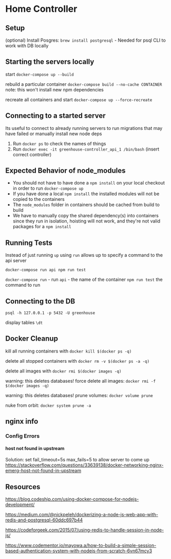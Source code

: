 
Home Controller
===============

## Setup

(optional) Install Posgres: `brew install postgresql`  - Needed for psql CLI to work with DB locally


## Starting the servers locally

start `docker-compose up --build`

rebuild a particular container  `docker-compose build --no-cache CONTAINER`
note: this won't install new npm dependencies

recreate all containers and start `docker-compose up --force-recreate`


## Connecting to a started server

Its useful to connect to already running servers to run migrations that may have failed or manually install new node deps

1) Run `docker ps` to check the names of things
2) Run `docker exec -it greenhouse-controller_api_1 /bin/bash` (insert correct controller)



## Expected Behavior of node_modules

* You should not have to have done a `npm install` on your local checkout in order to run `docker-compose up`
* If you have done a local `npm install` the installed modules will not be copied to the containers
* The `node_modules` folder in containers should be cached from build to build
* We have to manually copy the shared dependency(s) into containers since they run in isolation, hoisting will not work, and they're not valid packages for a `npm install`



## Running Tests

Instead of just running `up` using `run` allows up to specify a command to the api server

`docker-compose run api npm run test`

`docker-compose run` - run
`api` - the name of the container
`npm run test` the command to run




## Connecting to the DB

`psql -h 127.0.0.1 -p 5432 -U greenhouse`

display tables `\dt`




## Docker Cleanup


kill all running containers with `docker kill $(docker ps -q)`

delete all stopped containers with `docker rm -v $(docker ps -a -q)`

delete all images with `docker rmi $(docker images -q)`

warning: this deletes databases!
force delete all images: `docker rmi -f $(docker images -q)`

warning: this deletes databases!
prune volumes: `docker volume prune`

nuke from orbit: `docker system prune -a`



## nginx info

### Config Errors

#### host not found in upstream

Solution: set fail_timeout=5s max_fails=5 to allow server to come up
https://stackoverflow.com/questions/33639138/docker-networking-nginx-emerg-host-not-found-in-upstream




## Resources

https://blog.codeship.com/using-docker-compose-for-nodejs-development/

https://medium.com/@nickpeleh/dockerizing-a-node-js-web-app-with-redis-and-postgresql-60ddc697b44

https://codeforgeek.com/2015/07/using-redis-to-handle-session-in-node-js/

https://www.codementor.io/mayowa.a/how-to-build-a-simple-session-based-authentication-system-with-nodejs-from-scratch-6vn67mcy3
